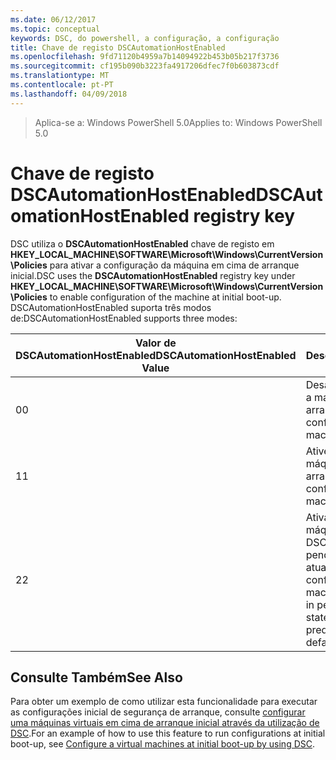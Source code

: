 ```yaml
---
ms.date: 06/12/2017
ms.topic: conceptual
keywords: DSC, do powershell, a configuração, a configuração
title: Chave de registo DSCAutomationHostEnabled
ms.openlocfilehash: 9fd71120b4959a7b14094922b453b05b217f3736
ms.sourcegitcommit: cf195b090b3223fa4917206dfec7f0b603873cdf
ms.translationtype: MT
ms.contentlocale: pt-PT
ms.lasthandoff: 04/09/2018
---
```

><span data-ttu-id="9fd66-103">Aplica-se a: Windows PowerShell 5.0</span><span class="sxs-lookup"><span data-stu-id="9fd66-103">Applies to: Windows PowerShell 5.0</span></span>

# <a name="dscautomationhostenabled-registry-key"></a><span data-ttu-id="9fd66-104">Chave de registo DSCAutomationHostEnabled</span><span class="sxs-lookup"><span data-stu-id="9fd66-104">DSCAutomationHostEnabled registry key</span></span>

<span data-ttu-id="9fd66-105">DSC utiliza o **DSCAutomationHostEnabled** chave de registo em **HKEY_LOCAL_MACHINE\SOFTWARE\Microsoft\Windows\CurrentVersion\Policies** para ativar a configuração da máquina em cima de arranque inicial.</span><span class="sxs-lookup"><span data-stu-id="9fd66-105">DSC uses the **DSCAutomationHostEnabled** registry key under **HKEY_LOCAL_MACHINE\SOFTWARE\Microsoft\Windows\CurrentVersion\Policies** to enable configuration of the machine at initial boot-up.</span></span>
<span data-ttu-id="9fd66-106">DSCAutomationHostEnabled suporta três modos de:</span><span class="sxs-lookup"><span data-stu-id="9fd66-106">DSCAutomationHostEnabled supports three modes:</span></span>

|  <span data-ttu-id="9fd66-107">Valor de DSCAutomationHostEnabled</span><span class="sxs-lookup"><span data-stu-id="9fd66-107">DSCAutomationHostEnabled Value</span></span>  |  <span data-ttu-id="9fd66-108">Descrição</span><span class="sxs-lookup"><span data-stu-id="9fd66-108">Description</span></span>   |
|---|---|
<span data-ttu-id="9fd66-109">0</span><span class="sxs-lookup"><span data-stu-id="9fd66-109">0</span></span> | <span data-ttu-id="9fd66-110">Desative a configurar a máquina em cima de arranque.</span><span class="sxs-lookup"><span data-stu-id="9fd66-110">Disable configuring the machine at boot-up.</span></span> |
<span data-ttu-id="9fd66-111">1</span><span class="sxs-lookup"><span data-stu-id="9fd66-111">1</span></span> | <span data-ttu-id="9fd66-112">Ative a configurar a máquina em cima de arranque.</span><span class="sxs-lookup"><span data-stu-id="9fd66-112">Enable configuring the machine at boot-up.</span></span> |
<span data-ttu-id="9fd66-113">2</span><span class="sxs-lookup"><span data-stu-id="9fd66-113">2</span></span> | <span data-ttu-id="9fd66-114">Ativar a configurar a máquina apenas se DSC está no estado pendente ou atual.</span><span class="sxs-lookup"><span data-stu-id="9fd66-114">Enable configuring the machine only if DSC is in pending or current state.</span></span> <span data-ttu-id="9fd66-115">Este é o valor predefinido.</span><span class="sxs-lookup"><span data-stu-id="9fd66-115">This is the default value.</span></span> |

## <a name="see-also"></a><span data-ttu-id="9fd66-116">Consulte Também</span><span class="sxs-lookup"><span data-stu-id="9fd66-116">See Also</span></span>

<span data-ttu-id="9fd66-117">Para obter um exemplo de como utilizar esta funcionalidade para executar as configurações inicial de segurança de arranque, consulte [configurar uma máquinas virtuais em cima de arranque inicial através da utilização de DSC](bootstrapDsc.md).</span><span class="sxs-lookup"><span data-stu-id="9fd66-117">For an example of how to use this feature to run configurations at initial boot-up, see [Configure a virtual machines at initial boot-up by using DSC](bootstrapDsc.md).</span></span>